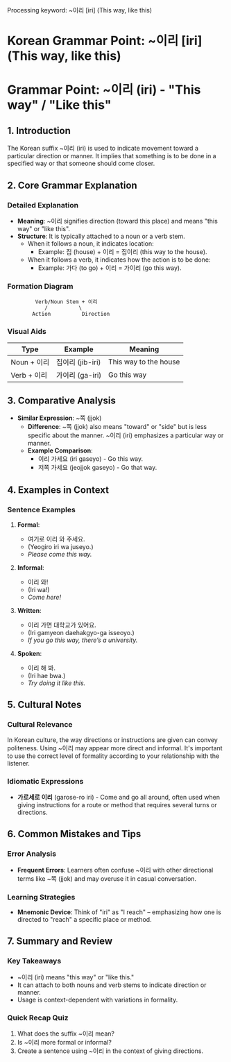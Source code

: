 Processing keyword: ~이리 [iri] (This way, like this)
# Korean Grammar Point: ~이리 [iri] (This way, like this)
# Grammar Point: ~이리 (iri) - "This way" / "Like this"
## 1. Introduction
The Korean suffix ~이리 (iri) is used to indicate movement toward a particular direction or manner. It implies that something is to be done in a specified way or that someone should come closer.
## 2. Core Grammar Explanation
### Detailed Explanation
- **Meaning**: ~이리 signifies direction (toward this place) and means "this way" or "like this".
- **Structure**: It is typically attached to a noun or a verb stem.
  - When it follows a noun, it indicates location: 
    - Example: 집 (house) + 이리 = 집이리 (this way to the house).
  - When it follows a verb, it indicates how the action is to be done:
    - Example: 가다 (to go) + 이리 = 가이리 (go this way).
### Formation Diagram
```
         Verb/Noun Stem + 이리
            /          \
        Action          Direction
```
### Visual Aids
| Type         | Example             | Meaning                |
|--------------|---------------------|------------------------|
| Noun + 이리  | 집이리 (jib-iri)    | This way to the house  |
| Verb + 이리  | 가이리 (ga-iri)     | Go this way            |
## 3. Comparative Analysis
- **Similar Expression**: ~쪽 (jjok) 
  - **Difference**: ~쪽 (jjok) also means "toward" or "side" but is less specific about the manner. ~이리 (iri) emphasizes a particular way or manner.
  - **Example Comparison**:
    - 이리 가세요 (iri gaseyo) - Go this way.
    - 저쪽 가세요 (jeojjok gaseyo) - Go that way.
## 4. Examples in Context
### Sentence Examples
1. **Formal**: 
   - 여기로 이리 와 주세요. 
   - (Yeogiro iri wa juseyo.) 
   - *Please come this way.*
  
2. **Informal**:
   - 이리 와!
   - (Iri wa!)
   - *Come here!*
  
3. **Written**: 
   - 이리 가면 대학교가 있어요.
   - (Iri gamyeon daehakgyo-ga isseoyo.)
   - *If you go this way, there’s a university.*
4. **Spoken**:
   - 이리 해 봐.
   - (Iri hae bwa.)
   - *Try doing it like this.*
## 5. Cultural Notes
### Cultural Relevance
In Korean culture, the way directions or instructions are given can convey politeness. Using ~이리 may appear more direct and informal. It's important to use the correct level of formality according to your relationship with the listener.
### Idiomatic Expressions
- **가로세로 이리** (garose-ro iri) - Come and go all around, often used when giving instructions for a route or method that requires several turns or directions.
## 6. Common Mistakes and Tips
### Error Analysis
- **Frequent Errors**: Learners often confuse ~이리 with other directional terms like ~쪽 (jjok) and may overuse it in casual conversation.
  
### Learning Strategies
- **Mnemonic Device**: Think of "iri" as "I reach" – emphasizing how one is directed to "reach" a specific place or method.
## 7. Summary and Review
### Key Takeaways
- ~이리 (iri) means "this way" or "like this."
- It can attach to both nouns and verb stems to indicate direction or manner.
- Usage is context-dependent with variations in formality.
### Quick Recap Quiz
1. What does the suffix ~이리 mean?
2. Is ~이리 more formal or informal?
3. Create a sentence using ~이리 in the context of giving directions.
